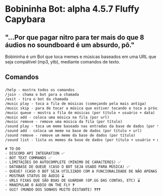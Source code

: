 # Bobininha Bot: alpha 4.5.7 Fluffy Capybara

## "...Por que pagar nitro para ter mais do que 8 áudios no soundboard é um absurdo, pô."
Bobininha é um Bot que toca memes e músicas baseados em uma URL que seja compátivel (mp3, ytb), mediante comandos de texto.
## Comandos

###
```txt
/help - mostra todos os comandos
/join - chama o bot para a chamada
/exit - tira o bot da chamada
/music play - toca a fila de músicas (começando pela mais antiga)
/music skip - para de tocar a música que estiver tocando e toca a próxima da fila (se tiver)
/music queue - mostra a fila de músicas (por título + usuário + data)
/music add - coloca uma música na fila (por url)
/music remove - remove uma música da fila (por título)
/sound play - toca um meme baseado nas entradas da base de dados (por título)
/sound add - coloca um meme na base de dados (por título + url)
/sound remove - remove um meme da base de dados (por título)
/sound list - lista os memes da base de dados (por título + usuário + data)

# TO-DO
- DISCORD API INTEGRATION ✅
- BOT TEXT COMMANDS ✅
- LIMITAÇÕES DO AUTOCOMPLETE (MÍNIMO DE CARACTERES) ✅
- DATABASE DE QUEUE (CASO O BOT SEJA USADO PARA MÚSICA) ✅
- QUEUE? (CASO O BOT SEJA UTILIZADO COM A FUNCIONALIDADE DE NÃO APENAS SOUNDBOARD MAS TB REPRODUTOR DE MÚSICA) ✅
- MOSTRAR STATUS DO ÁUDIO ⌛
- URLS FIXAS QUE SÃO BOAS DE GUARDAR (OP.GG DAS CONTAS, ETC) ⌛
- MANIPULAR O ÁUDIO ON THE FLY ❓
- GUI? (MUNDO DOS SONHOS MUITO DISTANTE) ❓❓❓